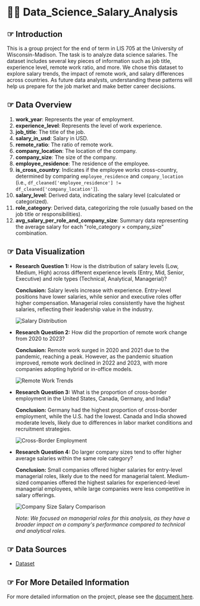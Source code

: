 # 🔎💵 Data_Science_Salary_Analysis
## ☞ Introduction  
This is a group project for the end of term in LIS 705 at the University of Wisconsin-Madison. The task is to analyze data science salaries. The dataset includes several key pieces of information such as job title, experience level, remote work ratio, and more. We chose this dataset to explore salary trends, the impact of remote work, and salary differences across countries. As future data analysts, understanding these patterns will help us prepare for the job market and make better career decisions.  

## ☞ Data Overview
1. **work_year**: Represents the year of employment.  
2. **experience_level**: Represents the level of work experience.  
3. **job_title**: The title of the job.  
4. **salary_in_usd**: Salary in USD.  
5. **remote_ratio**: The ratio of remote work.  
6. **company_location**: The location of the company.  
7. **company_size**: The size of the company.  
8. **employee_residence**: The residence of the employee.  
9. **is_cross_country**: Indicates if the employee works cross-country, determined by comparing `employee_residence` and `company_location` (i.e., `df_cleaned['employee_residence'] != df_cleaned['company_location']`).  
10. **salary_level**: Derived data, indicating the salary level (calculated or categorized).  
11. **role_category**: Derived data, categorizing the role (usually based on the job title or responsibilities).  
12. **avg_salary_per_role_and_company_size**: Summary data representing the average salary for each "role_category × company_size" combination.  

## ☞ Data Visualization

- **Research Question 1:** How is the distribution of salary levels (Low, Medium, High) across different experience levels (Entry, Mid, Senior, Executive) and role types (Technical, Analytical, Managerial)?

  **Conclusion:** Salary levels increase with experience. Entry-level positions have lower salaries, while senior and executive roles offer higher compensation. Managerial roles consistently have the highest salaries, reflecting their leadership value in the industry.

  ![Salary Distribution](https://github.com/user-attachments/assets/e4b92ab8-27a3-46d4-b37d-dd93e08a97e2)

- **Research Question 2:** How did the proportion of remote work change from 2020 to 2023?

  **Conclusion:** Remote work surged in 2020 and 2021 due to the pandemic, reaching a peak. However, as the pandemic situation improved, remote work declined in 2022 and 2023, with more companies adopting hybrid or in-office models.

  ![Remote Work Trends](https://github.com/user-attachments/assets/1739a19a-3602-4bcd-9a53-218c127b54fd)

- **Research Question 3:** What is the proportion of cross-border employment in the United States, Canada, Germany, and India?

  **Conclusion:** Germany had the highest proportion of cross-border employment, while the U.S. had the lowest. Canada and India showed moderate levels, likely due to differences in labor market conditions and recruitment strategies.

  ![Cross-Border Employment](https://github.com/user-attachments/assets/4f76b960-cd84-4f76-bddd-09fd5d5f7484)

- **Research Question 4:** Do larger company sizes tend to offer higher average salaries within the same role category?

  **Conclusion:** Small companies offered higher salaries for entry-level managerial roles, likely due to the need for managerial talent. Medium-sized companies offered the highest salaries for experienced-level managerial employees, while large companies were less competitive in salary offerings.

  ![Company Size Salary Comparison](https://github.com/user-attachments/assets/9385876b-1be3-4c5f-a069-275f048b47fe)

  *Note: We focused on managerial roles for this analysis, as they have a broader impact on a company's performance compared to technical and analytical roles.*
 

## ☞ Data Sources  
- [Dataset](dataset.csv)  

## ☞ For More Detailed Information  
For more detailed information on the project, please see the [document here](code.ipynb).
